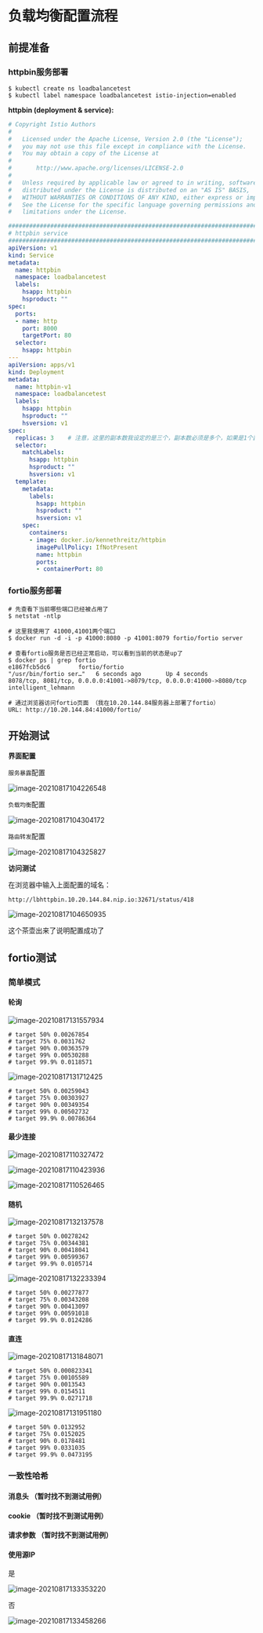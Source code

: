 

# 负载均衡配置流程



## 前提准备

### httpbin服务部署

```shell
$ kubectl create ns loadbalancetest
$ kubectl label namespace loadbalancetest istio-injection=enabled
```

**httpbin (deployment & service):**

```yaml
# Copyright Istio Authors
#
#   Licensed under the Apache License, Version 2.0 (the "License");
#   you may not use this file except in compliance with the License.
#   You may obtain a copy of the License at
#
#       http://www.apache.org/licenses/LICENSE-2.0
#
#   Unless required by applicable law or agreed to in writing, software
#   distributed under the License is distributed on an "AS IS" BASIS,
#   WITHOUT WARRANTIES OR CONDITIONS OF ANY KIND, either express or implied.
#   See the License for the specific language governing permissions and
#   limitations under the License.

##################################################################################################
# httpbin service
##################################################################################################
apiVersion: v1
kind: Service
metadata:
  name: httpbin
  namespace: loadbalancetest
  labels:
    hsapp: httpbin
    hsproduct: ""
spec:
  ports:
  - name: http
    port: 8000
    targetPort: 80
  selector:
    hsapp: httpbin
---
apiVersion: apps/v1
kind: Deployment
metadata:
  name: httpbin-v1
  namespace: loadbalancetest
  labels:
    hsapp: httpbin
    hsproduct: ""
    hsversion: v1
spec:
  replicas: 3    # 注意，这里的副本数我设定的是三个，副本数必须是多个，如果是1个副本是无法测除负载均衡的
  selector:
    matchLabels:
      hsapp: httpbin
      hsproduct: ""
      hsversion: v1
  template:
    metadata:
      labels:
        hsapp: httpbin
        hsproduct: ""
        hsversion: v1
    spec:
      containers:
      - image: docker.io/kennethreitz/httpbin
        imagePullPolicy: IfNotPresent
        name: httpbin
        ports:
        - containerPort: 80
```

### fortio服务部署

```shell
# 先查看下当前哪些端口已经被占用了
$ netstat -ntlp

# 这里我使用了 41000,41001两个端口
$ docker run -d -i -p 41000:8080 -p 41001:8079 fortio/fortio server

# 查看fortio服务是否已经正常启动，可以看到当前的状态是up了
$ docker ps | grep fortio
e1867fcb5dc6        fortio/fortio                               "/usr/bin/fortio ser…"   6 seconds ago       Up 4 seconds        8078/tcp, 8081/tcp, 0.0.0.0:41001->8079/tcp, 0.0.0.0:41000->8080/tcp   intelligent_lehmann

# 通过浏览器访问fortio页面 （我在10.20.144.84服务器上部署了fortio）
URL: http://10.20.144.84:41000/fortio/
```





## 开始测试



**界面配置**

`服务暴露`配置

![image-20210817104226548](./验收流程（负载均衡）.assets/image-20210817104226548.png)

`负载均衡`配置

![image-20210817104304172](./验收流程（负载均衡）.assets/image-20210817104304172.png)

`路由转发`配置

![image-20210817104325827](./验收流程（负载均衡）.assets/image-20210817104325827.png)

**访问测试**

在浏览器中输入上面配置的域名：

```
http://lbhttpbin.10.20.144.84.nip.io:32671/status/418
```

![image-20210817104650935](./验收流程（负载均衡）.assets/image-20210817104650935.png)

这个茶壶出来了说明配置成功了

## **fortio测试**



### 简单模式

#### 轮询

![image-20210817131557934](./验收流程（负载均衡）.assets/image-20210817131557934.png)

```
# target 50% 0.00267854
# target 75% 0.0031762
# target 90% 0.00363579
# target 99% 0.00530288
# target 99.9% 0.0118571
```



![image-20210817131712425](./验收流程（负载均衡）.assets/image-20210817131712425.png)

```
# target 50% 0.00259043
# target 75% 0.00303927
# target 90% 0.00349354
# target 99% 0.00502732
# target 99.9% 0.00786364
```



#### **最少连接**

![image-20210817110327472](./验收流程（负载均衡）.assets/image-20210817110327472.png)



![image-20210817110423936](./验收流程（负载均衡）.assets/image-20210817110423936.png)

![image-20210817110526465](./验收流程（负载均衡）.assets/image-20210817110526465.png)



#### 随机

![image-20210817132137578](./验收流程（负载均衡）.assets/image-20210817132137578.png)

```
# target 50% 0.00278242
# target 75% 0.00344381
# target 90% 0.00418041
# target 99% 0.00599367
# target 99.9% 0.0105714
```

![image-20210817132233394](./验收流程（负载均衡）.assets/image-20210817132233394.png)

```
# target 50% 0.00277877
# target 75% 0.00343208
# target 90% 0.00413097
# target 99% 0.00591018
# target 99.9% 0.0124286
```



#### 直连

![image-20210817131848071](./验收流程（负载均衡）.assets/image-20210817131848071.png)

```
# target 50% 0.000823341
# target 75% 0.00105589
# target 90% 0.0013543
# target 99% 0.0154511
# target 99.9% 0.0271718
```



![image-20210817131951180](./验收流程（负载均衡）.assets/image-20210817131951180.png)

```
# target 50% 0.0132952
# target 75% 0.0152025
# target 90% 0.0178481
# target 99% 0.0331035
# target 99.9% 0.0473195
```



### 一致性哈希

#### 消息头 （暂时找不到测试用例）

#### cookie  （暂时找不到测试用例）

#### 请求参数 （暂时找不到测试用例）



#### 使用源IP

是

![image-20210817133353220](./验收流程（负载均衡）.assets/image-20210817133353220.png)

否

![image-20210817133458266](./验收流程（负载均衡）.assets/image-20210817133458266.png)



